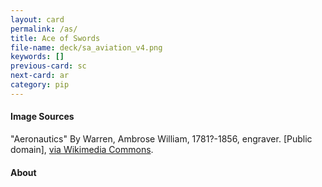 ```yaml
---
layout: card
permalink: /as/
title: Ace of Swords
file-name: deck/sa_aviation_v4.png
keywords: []
previous-card: sc
next-card: ar
category: pip
---
```


#### Image Sources
"Aeronautics" By Warren, Ambrose William, 1781?-1856, engraver. [Public domain], [via Wikimedia Commons](https://commons.wikimedia.org/wiki/File:Aeronautics2.jpg).

#### About
